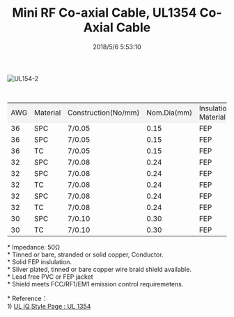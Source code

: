 ﻿---
layout: post 
title: Mini RF Co-axial Cable, UL1354 Co-Axial Cable
tags: Co-Axial
categories: wire-cable
overview: Mini RF Co-axial Cable, UL1354 Co-Axial Cable
series: FN50
part_number: 20-1354-0
thumb_img: static/202001/13-thumb-20200101132220.jpg
small_img: static/202001/13-20200101132220.jpg
date: 2018/5/6 5:53:10
---



<p><img src="{{site.url}}/assets/images/1354-2.jpg" alt="UL154-2" class="img-responsive" /></p>
<p>&nbsp;</p>
<div class="table-responsive">
<table  class="table table-bordered table-hover table-responsive">
  <tr>
    <td bgcolor="f3f3f3">AWG<br /></td>
    <td bgcolor="f3f3f3">Material<br /></td>
    <td bgcolor="f3f3f3">Construction(No/mm)</td>
    <td bgcolor="f3f3f3">Nom.Dia(mm)</td>
    <td bgcolor="f3f3f3">Insulation Material<br /></td>
    <td bgcolor="f3f3f3">Nom.Dia(mm)</td>
    <td bgcolor="f3f3f3">Shielding Material</td>
    <td bgcolor="f3f3f3">Nom.Dia(mm)</td>
    <td bgcolor="f3f3f3">Jacket Material</td>
    <td bgcolor="f3f3f3">Nom.Dia(mm)</td>
  </tr>
  <tr>
    <td>36</td>
    <td>SPC</td>
    <td>7/0.05</td>
    <td>0.15</td>
    <td>FEP</td>
    <td>0.40</td>
    <td>SPC</td>
    <td>0.60</td>
    <td>FEP</td>
    <td>0.81</td>
  </tr>
  <tr>
    <td>36</td>
    <td>SPC</td>
    <td>7/0.05</td>
    <td>0.15</td>
    <td>FEP</td>
    <td>0.40</td>
    <td>TC</td>
    <td>0.60</td>
    <td>FEP</td>
    <td>0.81</td>
  </tr>
  <tr>
    <td>36</td>
    <td>TC</td>
    <td>7/0.05</td>
    <td>0.15</td>
    <td>FEP</td>
    <td>0.40</td>
    <td>TC</td>
    <td>0.60</td>
    <td>FEP</td>
    <td>0.81</td>
  </tr>
  <tr>
    <td>32</td>
    <td>SPC</td>
    <td>7/0.08</td>
    <td>0.24</td>
    <td>FEP</td>
    <td>0.66</td>
    <td>SPC</td>
    <td>0.86</td>
    <td>FEP</td>
    <td>1.13</td>
  </tr>
  <tr>
    <td>32</td>
    <td>SPC</td>
    <td>7/0.08</td>
    <td>0.24</td>
    <td>FEP</td>
    <td>0.66</td>
    <td>TC</td>
    <td>0.86</td>
    <td>FEP</td>
    <td>1.13</td>
  </tr>
  <tr>
    <td>32</td>
    <td>TC</td>
    <td>7/0.08</td>
    <td>0.24</td>
    <td>FEP</td>
    <td>0.66</td>
    <td>TC</td>
    <td>0.86</td>
    <td>FEP</td>
    <td>1.13</td>
  </tr>
  <tr>
    <td>32</td>
    <td>SPC</td>
    <td>7/0.08</td>
    <td>0.24</td>
    <td>FEP</td>
    <td>0.66</td>
    <td>TC</td>
    <td>0.86</td>
    <td>FEP</td>
    <td>1.37</td>
  </tr>
  <tr>
    <td>32</td>
    <td>TC</td>
    <td>7/0.08</td>
    <td>0.24</td>
    <td>FEP</td>
    <td>0.66</td>
    <td>TC</td>
    <td>0.86</td>
    <td>FEP</td>
    <td>1.37</td>
  </tr>
  <tr>
    <td>30</td>
    <td>SPC</td>
    <td>7/0.10</td>
    <td>0.30</td>
    <td>FEP</td>
    <td>0.66</td>
    <td>TC</td>
    <td>1.06</td>
    <td>PVC</td>
    <td>1.78</td>
  </tr>
  <tr>
    <td>30</td>
    <td>TC</td>
    <td>7/0.10</td>
    <td>0.30</td>
    <td>FEP</td>
    <td>0.66</td>
    <td>TC</td>
    <td>1.06</td>
    <td>PVC</td>
    <td>1.78</td>
  </tr>
</table>
</div>
<p>* Impedance: 50Ω<br />
*  Tinned or bare, stranded or solid copper, Conductor. <br />
* Solid FEP inslulation.<br />
*  Silver plated, tinned or bare copper wire braid shield available.<br />
*  Lead free PVC or FEP jacket<br />
*  Shield meets FCC/RF1/EM1 emission control requiremetens.
</p>
<p>* Reference：<br />
  1)  <a href="http://iq.ul.com/awm/stylepage.aspx?Style=1354" target="_blank">UL iQ Style Page : UL 1354 </a></p>
